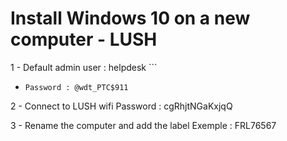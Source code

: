 # Install Windows 10 on a new computer - LUSH

 1 - Default admin user : helpdesk ```
- ``` Password : @wdt_PTC$911 ```

2 - Connect to LUSH wifi
Password : cgRhjtNGaKxjqQ

3 - Rename the computer and add the label
Exemple : FRL76567
